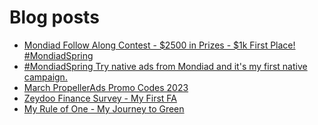 # Blog posts
<!-- BLOG-POST-LIST:START -->
- [Mondiad Follow Along Contest - $2500 in Prizes - $1k First Place! #MondiadSpring](https://afflift.com/f/threads/mondiad-follow-along-contest-2500-in-prizes-1k-first-place-mondiadspring.10445/)
- [#MondiadSpring Try native ads from Mondiad and it&#39;s my first native campaign.](https://afflift.com/f/threads/mondiadspring-try-native-ads-from-mondiad-and-its-my-first-native-campaign.10528/)
- [March PropellerAds Promo Codes 2023](https://afflift.com/f/threads/march-propellerads-promo-codes-2023.10510/)
- [Zeydoo Finance Survey - My First FA](https://afflift.com/f/threads/zeydoo-finance-survey-my-first-fa.10524/)
- [My Rule of One - My Journey to Green](https://afflift.com/f/threads/my-rule-of-one-my-journey-to-green.8869/)
<!-- BLOG-POST-LIST:END -->
